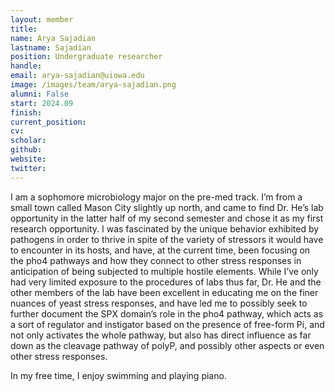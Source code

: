 ```yaml
---
layout: member
title:
name: Arya Sajadian
lastname: Sajadian
position: Undergraduate researcher
handle:
email: arya-sajadian@uiowa.edu
image: /images/team/arya-sajadian.png
alumni: False
start: 2024.09
finish: 
current_position: 
cv:
scholar:
github:
website:
twitter:
---
```


I am a sophomore microbiology major on the pre-med track. I’m from a small town called Mason City slightly up north, and came to find Dr. He’s lab opportunity in the latter half of my second semester and chose it as my first research opportunity. I was fascinated by the unique behavior exhibited by pathogens in order to thrive in spite of the variety of stressors it would have to encounter in its hosts, and have, at the current time, been focusing on the pho4 pathways and how they connect to other stress responses in anticipation of being subjected to multiple hostile elements. While I’ve only had very limited exposure to the procedures of labs thus far, Dr. He and the other members of the lab have been excellent in educating me on the finer nuances of yeast stress responses, and have led me to possibly seek to further document the SPX domain’s role in the pho4 pathway, which acts as a sort of regulator and instigator based on the presence of free-form Pi, and not only activates the whole pathway, but also has direct influence as far down as the cleavage pathway of polyP, and possibly other aspects or even other stress responses.

In my free time, I enjoy swimming and playing piano.

